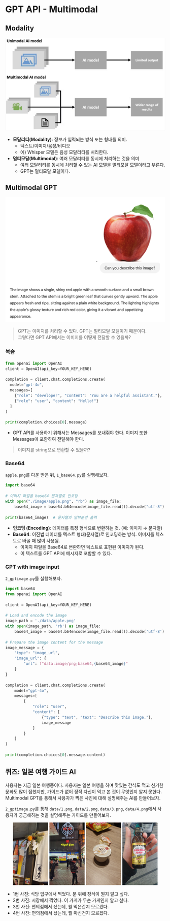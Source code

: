 # GPT API - Multimodal 

## Modality

![img](./image/multimodal.png)

- **모달리티(Modality)**: 정보가 입력되는 방식 또는 형태를 의미. 
    - 텍스트/이미지/음성/비디오
    - 예) Whisper 모델은 음성 모달리티를 처리한다.
- **멀티모달(Multimodal)**: 여러 모달리티를 동시에 처리하는 것을 의미
  - 여러 모달리티를 동시에 처리할 수 있는 AI 모델을 멀티모달 모델이라고 부른다. 
  - GPT는 멀티모달 모델이다.

## Multimodal GPT

![img](./image/gptapple.png)

> GPT는 이미지를 처리할 수 있다. GPT는 멀티모달 모델이기 때문이다. <br/>
> 그렇다면 GPT API에서는 이미지를 어떻게 전달할 수 있을까?

### 복습
```python
from openai import OpenAI
client = OpenAI(api_key=YOUR_KEY_HERE)

completion = client.chat.completions.create(
  model="gpt-4o",
  messages=[
    {"role": "developer", "content": "You are a helpful assistant."},
    {"role": "user", "content": "Hello!"}
  ]
)

print(completion.choices[0].message)
```
- GPT API를 사용하기 위해서는 Messages를 보내줘야 한다. 이미지 또한 Messages에 포함하여 전달해야 한다.
> 이미지를 string으로 변환할 수 있을까?

### Base64

`apple.png`를 다운 받은 뒤, `1_base64.py`를 실행해보자.
```python
import base64

# 이미지 파일을 base64 문자열로 인코딩
with open("./image/apple.png", "rb") as image_file:
    base64_image = base64.b64encode(image_file.read()).decode("utf-8")

print(base64_image)  # 문자열의 앞부분만 출력
```

- **인코딩 (Encoding)**: 데이터를 특정 형식으로 변환하는 것. (예: 이미지 → 문자열)
- **Base64**: 이진법 데이터를 텍스트 형태(문자열)로 인코딩하는 방식. 이미지를 텍스트로 바꿀 때 많이 사용됨.
  - 이미지 파일을 Base64로 변환하면 텍스트로 표현된 이미지가 된다.
  - 이 텍스트를 GPT API에 메시지로 포함할 수 있다.

### GPT with image input
`2_gptimage.py`를 실행해보자.
```python
import base64
from openai import OpenAI

client = OpenAI(api_key=YOUR_KEY_HERE)

# Load and encode the image
image_path = './data/apple.png'
with open(image_path, 'rb') as image_file:
    base64_image = base64.b64encode(image_file.read()).decode('utf-8')

# Prepare the image content for the message
image_message = {
    "type": "image_url",
    "image_url": {
        "url": f"data:image/png;base64,{base64_image}"
    }
}

completion = client.chat.completions.create(
    model="gpt-4o",
    messages=[
        {
            "role": "user",
            "content": [
                {"type": "text", "text": "Describe this image."},
                image_message
            ]
        }
    ]
)

print(completion.choices[0].message.content)
```

## 퀴즈: 일본 여행 가이드 AI
사용자는 지금 일본 여행중이다. 사용자는 일본 여행을 하며 맛있는 간식도 먹고 신기한 문화도 많이 접했지만, 가이드가 없어 정작 자신이 먹고 본 것이 무엇인지 알지 못한다. Multimodal GPT를 통해서 사용자가 찍은 사진에 대해 설명해주는 AI를 만들어보자.

`2_gptimage.py`를 통해 `data/1.png`, `data/2.png`, `data/3.png`, `data/4.png`에서 사용자가 궁금해하는 것을 설명해주는 가이드를 만들어보자.

<p align="center">
  <img src="./data/1.png" alt="Image 1" width="22%">
  <img src="./data/2.png" alt="Image 2" width="22%">
  <img src="./data/3.png" alt="Image 3" width="22%">
  <img src="./data/4.png" alt="Image 4" width="22%">
</p>

- 1번 사진: 식당 입구에서 찍었다. 문 위에 장식이 뭔지 알고 싶다.
- 2번 사진: 시장에서 찍었다. 이 가게가 무슨 가게인지 알고 싶다.
- 3번 사진: 편의점에서 샀는데, 뭘 먹은건지 모르겠다.
- 4번 사진: 편의점에서 샀는데, 뭘 마신건지 모르겠다.